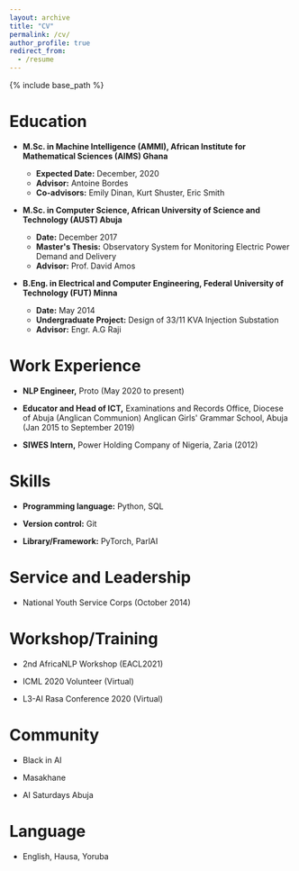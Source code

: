 ```yaml
---
layout: archive
title: "CV"
permalink: /cv/
author_profile: true
redirect_from:
  - /resume
---
```


{% include base_path %}


**Education**
======
* **M.Sc. in Machine Intelligence (AMMI), African Institute for Mathematical Sciences (AIMS) Ghana**
  - **Expected Date:** December, 2020
  - **Advisor:** Antoine Bordes
  - **Co-advisors:** Emily Dinan, Kurt Shuster, Eric Smith

* **M.Sc. in Computer Science, African University of Science and Technology (AUST) Abuja**
  - **Date:** December 2017
  - **Master's Thesis:** Observatory System for Monitoring Electric Power Demand and Delivery
  - **Advisor:** Prof. David Amos

* **B.Eng. in Electrical and Computer Engineering, Federal University of Technology (FUT) Minna**
  - **Date:** May 2014
  - **Undergraduate Project:** Design of 33/11 KVA Injection Substation
  - **Advisor:** Engr. A.G Raji

**Work Experience**
======
* **NLP Engineer,** Proto (May 2020 to present)

* **Educator and Head of ICT,** Examinations and Records Office, Diocese of Abuja (Anglican Communion) Anglican Girls' Grammar School, Abuja (Jan 2015 to September 2019)

* **SIWES Intern,** Power Holding Company of Nigeria, Zaria (2012)
  
**Skills**
======
* **Programming language:** Python, SQL

* **Version control:** Git

* **Library/Framework:** PyTorch, ParlAI

<!-- Publications
======
  <ul>{% for post in site.publications %}
    {% include archive-single-cv.html %}
  {% endfor %}</ul>
  
Talks
======
  <ul>{% for post in site.talks %}
    {% include archive-single-talk-cv.html %}
  {% endfor %}</ul>
  
Teaching
======
  <ul>{% for post in site.teaching %}
    {% include archive-single-cv.html %}
  {% endfor %}</ul> -->

**Service and Leadership**
======
* National Youth Service Corps (October 2014)

**Workshop/Training**
======
* 2nd AfricaNLP Workshop (EACL2021)

* ICML 2020 Volunteer (Virtual)

* L3-AI Rasa Conference 2020 (Virtual)

**Community**
======
* Black in AI

* Masakhane

* AI Saturdays Abuja

**Language**
======
* English, Hausa, Yoruba
